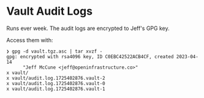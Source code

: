 # Vault Audit Logs

Runs ever week.  The audit logs are encrypted to Jeff's GPG key.

Access them with:

```
❯ gpg -d vault.tgz.asc | tar xvzf -
gpg: encrypted with rsa4096 key, ID C0EBC42522ACB4CF, created 2023-04-14
      "Jeff McCune <jeff@openinfrastructure.co>"
x vault/
x vault/audit.log.1725402876.vault-2
x vault/audit.log.1725402876.vault-0
x vault/audit.log.1725402876.vault-1
```
